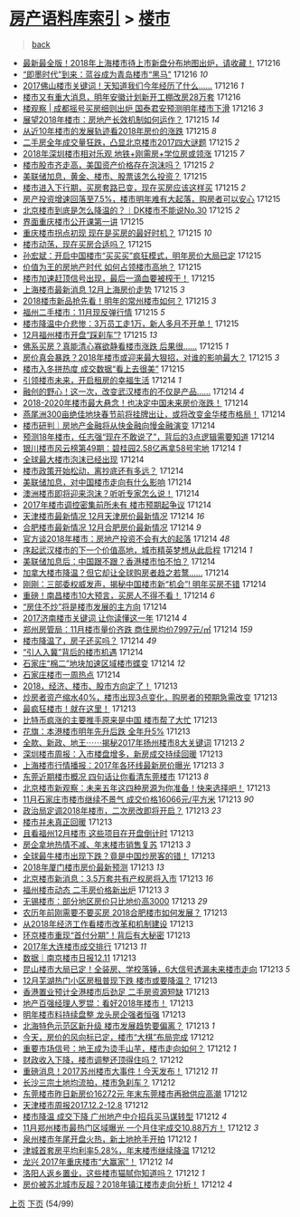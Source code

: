 [房产语料库索引](../../README.md)  > [楼市](楼市.md)
====
> [back](../README.md)

- [最新最全版！2018年上海楼市待上市新盘分布地图出炉，请收藏！](http://jkwz.applinzi.com/ittc/7047590164291912464.html#%E6%9C%80%E6%96%B0%E6%9C%80%E5%85%A8%E7%89%88%EF%BC%812018%E5%B9%B4%E4%B8%8A%E6%B5%B7%E6%A5%BC%E5%B8%82%E5%BE%85%E4%B8%8A%E5%B8%82%E6%96%B0%E7%9B%98%E5%88%86%E5%B8%83%E5%9C%B0%E5%9B%BE%E5%87%BA%E7%82%89%EF%BC%8C%E8%AF%B7%E6%94%B6%E8%97%8F%EF%BC%81) 171216  
- [“即墨时代”到来：蓝谷成为青岛楼市“黑马”](http://jkwz.applinzi.com/ittc/7047586833226007569.html#%E2%80%9C%E5%8D%B3%E5%A2%A8%E6%97%B6%E4%BB%A3%E2%80%9D%E5%88%B0%E6%9D%A5%EF%BC%9A%E8%93%9D%E8%B0%B7%E6%88%90%E4%B8%BA%E9%9D%92%E5%B2%9B%E6%A5%BC%E5%B8%82%E2%80%9C%E9%BB%91%E9%A9%AC%E2%80%9D) 171216 *10* 
- [2017佛山楼市关键词！天知道我们今年经历了什么……](http://jkwz.applinzi.com/ittc/7047574750124049424.html#2017%E4%BD%9B%E5%B1%B1%E6%A5%BC%E5%B8%82%E5%85%B3%E9%94%AE%E8%AF%8D%EF%BC%81%E5%A4%A9%E7%9F%A5%E9%81%93%E6%88%91%E4%BB%AC%E4%BB%8A%E5%B9%B4%E7%BB%8F%E5%8E%86%E4%BA%86%E4%BB%80%E4%B9%88%E2%80%A6%E2%80%A6) 171216 *1* 
- [楼市又有重大消息，明年安徽计划新开工棚改房28万套](http://jkwz.applinzi.com/ittc/7047465771079304208.html#%E6%A5%BC%E5%B8%82%E5%8F%88%E6%9C%89%E9%87%8D%E5%A4%A7%E6%B6%88%E6%81%AF%EF%BC%8C%E6%98%8E%E5%B9%B4%E5%AE%89%E5%BE%BD%E8%AE%A1%E5%88%92%E6%96%B0%E5%BC%80%E5%B7%A5%E6%A3%9A%E6%94%B9%E6%88%BF28%E4%B8%87%E5%A5%97) 171216  
- [楼观察 | 成都摇号买房细则出炉 国泰君安预测明年楼市下滑](http://jkwz.applinzi.com/ittc/7047461982452581393.html#%E6%A5%BC%E8%A7%82%E5%AF%9F+%7C+%E6%88%90%E9%83%BD%E6%91%87%E5%8F%B7%E4%B9%B0%E6%88%BF%E7%BB%86%E5%88%99%E5%87%BA%E7%82%89+%E5%9B%BD%E6%B3%B0%E5%90%9B%E5%AE%89%E9%A2%84%E6%B5%8B%E6%98%8E%E5%B9%B4%E6%A5%BC%E5%B8%82%E4%B8%8B%E6%BB%91) 171216 *3* 
- [展望2018年楼市：房地产长效机制如何运作？](http://jkwz.applinzi.com/ittc/7047445150375085072.html#%E5%B1%95%E6%9C%9B2018%E5%B9%B4%E6%A5%BC%E5%B8%82%EF%BC%9A%E6%88%BF%E5%9C%B0%E4%BA%A7%E9%95%BF%E6%95%88%E6%9C%BA%E5%88%B6%E5%A6%82%E4%BD%95%E8%BF%90%E4%BD%9C%EF%BC%9F) 171215 *14* 
- [从近10年楼市的发展轨迹看2018年房价的涨跌](http://jkwz.applinzi.com/ittc/7047431385432720401.html#%E4%BB%8E%E8%BF%9110%E5%B9%B4%E6%A5%BC%E5%B8%82%E7%9A%84%E5%8F%91%E5%B1%95%E8%BD%A8%E8%BF%B9%E7%9C%8B2018%E5%B9%B4%E6%88%BF%E4%BB%B7%E7%9A%84%E6%B6%A8%E8%B7%8C) 171215 *8* 
- [二手房全年成交量狂跌，凸显北京楼市2017四大谜题](http://jkwz.applinzi.com/ittc/7047418983530103824.html#%E4%BA%8C%E6%89%8B%E6%88%BF%E5%85%A8%E5%B9%B4%E6%88%90%E4%BA%A4%E9%87%8F%E7%8B%82%E8%B7%8C%EF%BC%8C%E5%87%B8%E6%98%BE%E5%8C%97%E4%BA%AC%E6%A5%BC%E5%B8%822017%E5%9B%9B%E5%A4%A7%E8%B0%9C%E9%A2%98) 171215 *2* 
- [2018年深圳楼市相对乐观 地铁+刚需房+学位房或领涨](http://jkwz.applinzi.com/ittc/7047379137302365200.html#2018%E5%B9%B4%E6%B7%B1%E5%9C%B3%E6%A5%BC%E5%B8%82%E7%9B%B8%E5%AF%B9%E4%B9%90%E8%A7%82+%E5%9C%B0%E9%93%81%2B%E5%88%9A%E9%9C%80%E6%88%BF%2B%E5%AD%A6%E4%BD%8D%E6%88%BF%E6%88%96%E9%A2%86%E6%B6%A8) 171215 *7* 
- [楼市股市齐走高，美国资产价格存在泡沫吗？](http://jkwz.applinzi.com/ittc/7047338704010478608.html#%E6%A5%BC%E5%B8%82%E8%82%A1%E5%B8%82%E9%BD%90%E8%B5%B0%E9%AB%98%EF%BC%8C%E7%BE%8E%E5%9B%BD%E8%B5%84%E4%BA%A7%E4%BB%B7%E6%A0%BC%E5%AD%98%E5%9C%A8%E6%B3%A1%E6%B2%AB%E5%90%97%EF%BC%9F) 171215 *2* 
- [美联储加息，黄金、楼市、股票该怎么投资？](http://jkwz.applinzi.com/ittc/7047331998140466192.html#%E7%BE%8E%E8%81%94%E5%82%A8%E5%8A%A0%E6%81%AF%EF%BC%8C%E9%BB%84%E9%87%91%E3%80%81%E6%A5%BC%E5%B8%82%E3%80%81%E8%82%A1%E7%A5%A8%E8%AF%A5%E6%80%8E%E4%B9%88%E6%8A%95%E8%B5%84%EF%BC%9F) 171215  
- [楼市进入下行期，买房套路已变，现在买房应该这样买](http://jkwz.applinzi.com/ittc/7047326022632997904.html#%E6%A5%BC%E5%B8%82%E8%BF%9B%E5%85%A5%E4%B8%8B%E8%A1%8C%E6%9C%9F%EF%BC%8C%E4%B9%B0%E6%88%BF%E5%A5%97%E8%B7%AF%E5%B7%B2%E5%8F%98%EF%BC%8C%E7%8E%B0%E5%9C%A8%E4%B9%B0%E6%88%BF%E5%BA%94%E8%AF%A5%E8%BF%99%E6%A0%B7%E4%B9%B0) 171215 *2* 
- [房产投资增速回落至7.5%，楼市明年难有大起落，购房者可以安心](http://jkwz.applinzi.com/ittc/7047319036075967505.html#%E6%88%BF%E4%BA%A7%E6%8A%95%E8%B5%84%E5%A2%9E%E9%80%9F%E5%9B%9E%E8%90%BD%E8%87%B37.5%25%EF%BC%8C%E6%A5%BC%E5%B8%82%E6%98%8E%E5%B9%B4%E9%9A%BE%E6%9C%89%E5%A4%A7%E8%B5%B7%E8%90%BD%EF%BC%8C%E8%B4%AD%E6%88%BF%E8%80%85%E5%8F%AF%E4%BB%A5%E5%AE%89%E5%BF%83) 171215  
- [北京楼市到底是怎么降温的？︱DK楼市不能说No.30](http://jkwz.applinzi.com/ittc/7047315770793542672.html#%E5%8C%97%E4%BA%AC%E6%A5%BC%E5%B8%82%E5%88%B0%E5%BA%95%E6%98%AF%E6%80%8E%E4%B9%88%E9%99%8D%E6%B8%A9%E7%9A%84%EF%BC%9F%EF%B8%B1DK%E6%A5%BC%E5%B8%82%E4%B8%8D%E8%83%BD%E8%AF%B4No.30) 171215 *2* 
- [界面重庆楼市公开课第一讲](http://jkwz.applinzi.com/ittc/7047314481758077969.html#%E7%95%8C%E9%9D%A2%E9%87%8D%E5%BA%86%E6%A5%BC%E5%B8%82%E5%85%AC%E5%BC%80%E8%AF%BE%E7%AC%AC%E4%B8%80%E8%AE%B2) 171215  
- [重庆楼市拐点初现 现在是买房的最好时机？](http://jkwz.applinzi.com/ittc/7047311816596653073.html#%E9%87%8D%E5%BA%86%E6%A5%BC%E5%B8%82%E6%8B%90%E7%82%B9%E5%88%9D%E7%8E%B0+%E7%8E%B0%E5%9C%A8%E6%98%AF%E4%B9%B0%E6%88%BF%E7%9A%84%E6%9C%80%E5%A5%BD%E6%97%B6%E6%9C%BA%EF%BC%9F) 171215 *10* 
- [楼市动荡，现在买房合适吗？](http://jkwz.applinzi.com/ittc/7047310940691760144.html#%E6%A5%BC%E5%B8%82%E5%8A%A8%E8%8D%A1%EF%BC%8C%E7%8E%B0%E5%9C%A8%E4%B9%B0%E6%88%BF%E5%90%88%E9%80%82%E5%90%97%EF%BC%9F) 171215  
- [孙宏斌：开启中国楼市“买买买”疯狂模式，明年房价大局已定](http://jkwz.applinzi.com/ittc/7047306163165611024.html#%E5%AD%99%E5%AE%8F%E6%96%8C%EF%BC%9A%E5%BC%80%E5%90%AF%E4%B8%AD%E5%9B%BD%E6%A5%BC%E5%B8%82%E2%80%9C%E4%B9%B0%E4%B9%B0%E4%B9%B0%E2%80%9D%E7%96%AF%E7%8B%82%E6%A8%A1%E5%BC%8F%EF%BC%8C%E6%98%8E%E5%B9%B4%E6%88%BF%E4%BB%B7%E5%A4%A7%E5%B1%80%E5%B7%B2%E5%AE%9A) 171215  
- [价值为王的房地产时代 如何占领楼市高地？](http://jkwz.applinzi.com/ittc/7047302661408293905.html#%E4%BB%B7%E5%80%BC%E4%B8%BA%E7%8E%8B%E7%9A%84%E6%88%BF%E5%9C%B0%E4%BA%A7%E6%97%B6%E4%BB%A3+%E5%A6%82%E4%BD%95%E5%8D%A0%E9%A2%86%E6%A5%BC%E5%B8%82%E9%AB%98%E5%9C%B0%EF%BC%9F) 171215  
- [楼市加速赶顶信号出现，最后一滴血要被榨干！](http://jkwz.applinzi.com/ittc/7047277123310453776.html#%E6%A5%BC%E5%B8%82%E5%8A%A0%E9%80%9F%E8%B5%B6%E9%A1%B6%E4%BF%A1%E5%8F%B7%E5%87%BA%E7%8E%B0%EF%BC%8C%E6%9C%80%E5%90%8E%E4%B8%80%E6%BB%B4%E8%A1%80%E8%A6%81%E8%A2%AB%E6%A6%A8%E5%B9%B2%EF%BC%81) 171215  
- [上海楼市最新消息 12月上海房价走势](http://jkwz.applinzi.com/ittc/7047271517690266641.html#%E4%B8%8A%E6%B5%B7%E6%A5%BC%E5%B8%82%E6%9C%80%E6%96%B0%E6%B6%88%E6%81%AF+12%E6%9C%88%E4%B8%8A%E6%B5%B7%E6%88%BF%E4%BB%B7%E8%B5%B0%E5%8A%BF) 171215 *3* 
- [2018楼市新品抢先看！明年的常州楼市如何？](http://jkwz.applinzi.com/ittc/7047238127402353681.html#2018%E6%A5%BC%E5%B8%82%E6%96%B0%E5%93%81%E6%8A%A2%E5%85%88%E7%9C%8B%EF%BC%81%E6%98%8E%E5%B9%B4%E7%9A%84%E5%B8%B8%E5%B7%9E%E6%A5%BC%E5%B8%82%E5%A6%82%E4%BD%95%EF%BC%9F) 171215 *3* 
- [福州二手楼市：11月现反弹行情](http://jkwz.applinzi.com/ittc/7047234681039225873.html#%E7%A6%8F%E5%B7%9E%E4%BA%8C%E6%89%8B%E6%A5%BC%E5%B8%82%EF%BC%9A11%E6%9C%88%E7%8E%B0%E5%8F%8D%E5%BC%B9%E8%A1%8C%E6%83%85) 171215 *5* 
- [楼市降温中介悲惨：3万员工走1万，新人多月不开单！](http://jkwz.applinzi.com/ittc/7047233965352551441.html#%E6%A5%BC%E5%B8%82%E9%99%8D%E6%B8%A9%E4%B8%AD%E4%BB%8B%E6%82%B2%E6%83%A8%EF%BC%9A3%E4%B8%87%E5%91%98%E5%B7%A5%E8%B5%B01%E4%B8%87%EF%BC%8C%E6%96%B0%E4%BA%BA%E5%A4%9A%E6%9C%88%E4%B8%8D%E5%BC%80%E5%8D%95%EF%BC%81) 171215  
- [12月福州楼市开盘“踩刹车”?](http://jkwz.applinzi.com/ittc/7047232528329475088.html#12%E6%9C%88%E7%A6%8F%E5%B7%9E%E6%A5%BC%E5%B8%82%E5%BC%80%E7%9B%98%E2%80%9C%E8%B8%A9%E5%88%B9%E8%BD%A6%E2%80%9D%3F) 171215 *13* 
- [佛系买房？真能清心寡欲静看楼市涨跌 后果很……](http://jkwz.applinzi.com/ittc/7047232453951898640.html#%E4%BD%9B%E7%B3%BB%E4%B9%B0%E6%88%BF%EF%BC%9F%E7%9C%9F%E8%83%BD%E6%B8%85%E5%BF%83%E5%AF%A1%E6%AC%B2%E9%9D%99%E7%9C%8B%E6%A5%BC%E5%B8%82%E6%B6%A8%E8%B7%8C+%E5%90%8E%E6%9E%9C%E5%BE%88%E2%80%A6%E2%80%A6) 171215 *1* 
- [房价真会暴跌？2018年楼市或迎来最大狠招，对谁的影响最大？](http://jkwz.applinzi.com/ittc/7047227799406904336.html#%E6%88%BF%E4%BB%B7%E7%9C%9F%E4%BC%9A%E6%9A%B4%E8%B7%8C%EF%BC%9F2018%E5%B9%B4%E6%A5%BC%E5%B8%82%E6%88%96%E8%BF%8E%E6%9D%A5%E6%9C%80%E5%A4%A7%E7%8B%A0%E6%8B%9B%EF%BC%8C%E5%AF%B9%E8%B0%81%E7%9A%84%E5%BD%B1%E5%93%8D%E6%9C%80%E5%A4%A7%EF%BC%9F) 171215 *3* 
- [楼市入冬拼热度 成交数据“看上去很美”](http://jkwz.applinzi.com/ittc/7047130355440550929.html#%E6%A5%BC%E5%B8%82%E5%85%A5%E5%86%AC%E6%8B%BC%E7%83%AD%E5%BA%A6+%E6%88%90%E4%BA%A4%E6%95%B0%E6%8D%AE%E2%80%9C%E7%9C%8B%E4%B8%8A%E5%8E%BB%E5%BE%88%E7%BE%8E%E2%80%9D) 171215  
- [引领楼市未来，开启租房的幸福生活](http://jkwz.applinzi.com/ittc/7047076764164031504.html#%E5%BC%95%E9%A2%86%E6%A5%BC%E5%B8%82%E6%9C%AA%E6%9D%A5%EF%BC%8C%E5%BC%80%E5%90%AF%E7%A7%9F%E6%88%BF%E7%9A%84%E5%B9%B8%E7%A6%8F%E7%94%9F%E6%B4%BB) 171214 *1* 
- [融创的野心！这一次，改变武汉楼市的不仅是产品……](http://jkwz.applinzi.com/ittc/7047009768353301521.html#%E8%9E%8D%E5%88%9B%E7%9A%84%E9%87%8E%E5%BF%83%EF%BC%81%E8%BF%99%E4%B8%80%E6%AC%A1%EF%BC%8C%E6%94%B9%E5%8F%98%E6%AD%A6%E6%B1%89%E6%A5%BC%E5%B8%82%E7%9A%84%E4%B8%8D%E4%BB%85%E6%98%AF%E4%BA%A7%E5%93%81%E2%80%A6%E2%80%A6) 171214 *4* 
- [2018-2020年楼市最大悬念！也决定中国未来房价涨跌！](http://jkwz.applinzi.com/ittc/7046994745518195728.html#2018-2020%E5%B9%B4%E6%A5%BC%E5%B8%82%E6%9C%80%E5%A4%A7%E6%82%AC%E5%BF%B5%EF%BC%81%E4%B9%9F%E5%86%B3%E5%AE%9A%E4%B8%AD%E5%9B%BD%E6%9C%AA%E6%9D%A5%E6%88%BF%E4%BB%B7%E6%B6%A8%E8%B7%8C%EF%BC%81) 171214  
- [燕尾洲300亩绝佳地块春节前将挂牌出让，或将改变金华楼市格局！](http://jkwz.applinzi.com/ittc/7046984360685732881.html#%E7%87%95%E5%B0%BE%E6%B4%B2300%E4%BA%A9%E7%BB%9D%E4%BD%B3%E5%9C%B0%E5%9D%97%E6%98%A5%E8%8A%82%E5%89%8D%E5%B0%86%E6%8C%82%E7%89%8C%E5%87%BA%E8%AE%A9%EF%BC%8C%E6%88%96%E5%B0%86%E6%94%B9%E5%8F%98%E9%87%91%E5%8D%8E%E6%A5%BC%E5%B8%82%E6%A0%BC%E5%B1%80%EF%BC%81) 171214  
- [楼市研判｜房地产金融将从快金融向慢金融演变](http://jkwz.applinzi.com/ittc/7046966226419450896.html#%E6%A5%BC%E5%B8%82%E7%A0%94%E5%88%A4%EF%BD%9C%E6%88%BF%E5%9C%B0%E4%BA%A7%E9%87%91%E8%9E%8D%E5%B0%86%E4%BB%8E%E5%BF%AB%E9%87%91%E8%9E%8D%E5%90%91%E6%85%A2%E9%87%91%E8%9E%8D%E6%BC%94%E5%8F%98) 171214  
- [预测18年楼市，任志强“现在不敢说了”，背后的3点逻辑需要知道](http://jkwz.applinzi.com/ittc/7046960929130939408.html#%E9%A2%84%E6%B5%8B18%E5%B9%B4%E6%A5%BC%E5%B8%82%EF%BC%8C%E4%BB%BB%E5%BF%97%E5%BC%BA%E2%80%9C%E7%8E%B0%E5%9C%A8%E4%B8%8D%E6%95%A2%E8%AF%B4%E4%BA%86%E2%80%9D%EF%BC%8C%E8%83%8C%E5%90%8E%E7%9A%843%E7%82%B9%E9%80%BB%E8%BE%91%E9%9C%80%E8%A6%81%E7%9F%A5%E9%81%93) 171214  
- [银川楼市风云榜第49期：碧桂园2.58亿再拿58号宅地](http://jkwz.applinzi.com/ittc/7046954459408630801.html#%E9%93%B6%E5%B7%9D%E6%A5%BC%E5%B8%82%E9%A3%8E%E4%BA%91%E6%A6%9C%E7%AC%AC49%E6%9C%9F%EF%BC%9A%E7%A2%A7%E6%A1%82%E5%9B%AD2.58%E4%BA%BF%E5%86%8D%E6%8B%BF58%E5%8F%B7%E5%AE%85%E5%9C%B0) 171214 *1* 
- [全球最大楼市泡沫已经出现](http://jkwz.applinzi.com/ittc/7046948106027926545.html#%E5%85%A8%E7%90%83%E6%9C%80%E5%A4%A7%E6%A5%BC%E5%B8%82%E6%B3%A1%E6%B2%AB%E5%B7%B2%E7%BB%8F%E5%87%BA%E7%8E%B0) 171214  
- [楼市政策开始松动，离抄底还有多远？](http://jkwz.applinzi.com/ittc/7046926974553949200.html#%E6%A5%BC%E5%B8%82%E6%94%BF%E7%AD%96%E5%BC%80%E5%A7%8B%E6%9D%BE%E5%8A%A8%EF%BC%8C%E7%A6%BB%E6%8A%84%E5%BA%95%E8%BF%98%E6%9C%89%E5%A4%9A%E8%BF%9C%EF%BC%9F) 171214  
- [美联储加息，对中国楼市走向有什么影响](http://jkwz.applinzi.com/ittc/7046922580114539536.html#%E7%BE%8E%E8%81%94%E5%82%A8%E5%8A%A0%E6%81%AF%EF%BC%8C%E5%AF%B9%E4%B8%AD%E5%9B%BD%E6%A5%BC%E5%B8%82%E8%B5%B0%E5%90%91%E6%9C%89%E4%BB%80%E4%B9%88%E5%BD%B1%E5%93%8D) 171214  
- [澳洲楼市即将迎来泡沫？听听专家怎么说！](http://jkwz.applinzi.com/ittc/7046919702041854992.html#%E6%BE%B3%E6%B4%B2%E6%A5%BC%E5%B8%82%E5%8D%B3%E5%B0%86%E8%BF%8E%E6%9D%A5%E6%B3%A1%E6%B2%AB%EF%BC%9F%E5%90%AC%E5%90%AC%E4%B8%93%E5%AE%B6%E6%80%8E%E4%B9%88%E8%AF%B4%EF%BC%81) 171214  
- [2017年楼市调控密集前所未有 楼市预期起争议](http://jkwz.applinzi.com/ittc/7046917201834017808.html#2017%E5%B9%B4%E6%A5%BC%E5%B8%82%E8%B0%83%E6%8E%A7%E5%AF%86%E9%9B%86%E5%89%8D%E6%89%80%E6%9C%AA%E6%9C%89+%E6%A5%BC%E5%B8%82%E9%A2%84%E6%9C%9F%E8%B5%B7%E4%BA%89%E8%AE%AE) 171214  
- [天津楼市最新情况 12月天津房价最新情况](http://jkwz.applinzi.com/ittc/7046900581988303888.html#%E5%A4%A9%E6%B4%A5%E6%A5%BC%E5%B8%82%E6%9C%80%E6%96%B0%E6%83%85%E5%86%B5+12%E6%9C%88%E5%A4%A9%E6%B4%A5%E6%88%BF%E4%BB%B7%E6%9C%80%E6%96%B0%E6%83%85%E5%86%B5) 171214 *16* 
- [合肥楼市最新情况 12月合肥房价最新情况](http://jkwz.applinzi.com/ittc/7046900577991132177.html#%E5%90%88%E8%82%A5%E6%A5%BC%E5%B8%82%E6%9C%80%E6%96%B0%E6%83%85%E5%86%B5+12%E6%9C%88%E5%90%88%E8%82%A5%E6%88%BF%E4%BB%B7%E6%9C%80%E6%96%B0%E6%83%85%E5%86%B5) 171214 *9* 
- [官方谈2018年楼市：房地产投资不会有大的起落](http://jkwz.applinzi.com/ittc/7046899132738831377.html#%E5%AE%98%E6%96%B9%E8%B0%882018%E5%B9%B4%E6%A5%BC%E5%B8%82%EF%BC%9A%E6%88%BF%E5%9C%B0%E4%BA%A7%E6%8A%95%E8%B5%84%E4%B8%8D%E4%BC%9A%E6%9C%89%E5%A4%A7%E7%9A%84%E8%B5%B7%E8%90%BD) 171214 *48* 
- [序起武汉楼市的下一个价值高地，城市精英梦想从此启程](http://jkwz.applinzi.com/ittc/7046898715158119441.html#%E5%BA%8F%E8%B5%B7%E6%AD%A6%E6%B1%89%E6%A5%BC%E5%B8%82%E7%9A%84%E4%B8%8B%E4%B8%80%E4%B8%AA%E4%BB%B7%E5%80%BC%E9%AB%98%E5%9C%B0%EF%BC%8C%E5%9F%8E%E5%B8%82%E7%B2%BE%E8%8B%B1%E6%A2%A6%E6%83%B3%E4%BB%8E%E6%AD%A4%E5%90%AF%E7%A8%8B) 171214 *1* 
- [美联储加息后：中国跟不跟？香港楼市怕不怕？](http://jkwz.applinzi.com/ittc/7046894498230043664.html#%E7%BE%8E%E8%81%94%E5%82%A8%E5%8A%A0%E6%81%AF%E5%90%8E%EF%BC%9A%E4%B8%AD%E5%9B%BD%E8%B7%9F%E4%B8%8D%E8%B7%9F%EF%BC%9F%E9%A6%99%E6%B8%AF%E6%A5%BC%E5%B8%82%E6%80%95%E4%B8%8D%E6%80%95%EF%BC%9F) 171214  
- [加拿大楼市降温？但它却让全球购房者趋之若鹜……](http://jkwz.applinzi.com/ittc/7046885354517300240.html#%E5%8A%A0%E6%8B%BF%E5%A4%A7%E6%A5%BC%E5%B8%82%E9%99%8D%E6%B8%A9%EF%BC%9F%E4%BD%86%E5%AE%83%E5%8D%B4%E8%AE%A9%E5%85%A8%E7%90%83%E8%B4%AD%E6%88%BF%E8%80%85%E8%B6%8B%E4%B9%8B%E8%8B%A5%E9%B9%9C%E2%80%A6%E2%80%A6) 171214  
- [刚刚：三部委权威发声，揭秘中国楼市新“机会”! 明年买房不错](http://jkwz.applinzi.com/ittc/7046883185181328400.html#%E5%88%9A%E5%88%9A%EF%BC%9A%E4%B8%89%E9%83%A8%E5%A7%94%E6%9D%83%E5%A8%81%E5%8F%91%E5%A3%B0%EF%BC%8C%E6%8F%AD%E7%A7%98%E4%B8%AD%E5%9B%BD%E6%A5%BC%E5%B8%82%E6%96%B0%E2%80%9C%E6%9C%BA%E4%BC%9A%E2%80%9D%21+%E6%98%8E%E5%B9%B4%E4%B9%B0%E6%88%BF%E4%B8%8D%E9%94%99) 171214  
- [重磅！南昌楼市10大预言，买房人不得不看！](http://jkwz.applinzi.com/ittc/7046607627771970576.html#%E9%87%8D%E7%A3%85%EF%BC%81%E5%8D%97%E6%98%8C%E6%A5%BC%E5%B8%8210%E5%A4%A7%E9%A2%84%E8%A8%80%EF%BC%8C%E4%B9%B0%E6%88%BF%E4%BA%BA%E4%B8%8D%E5%BE%97%E4%B8%8D%E7%9C%8B%EF%BC%81) 171214 *6* 
- [“房住不炒”将是楼市发展的主方向](http://jkwz.applinzi.com/ittc/7046874435913516049.html#%E2%80%9C%E6%88%BF%E4%BD%8F%E4%B8%8D%E7%82%92%E2%80%9D%E5%B0%86%E6%98%AF%E6%A5%BC%E5%B8%82%E5%8F%91%E5%B1%95%E7%9A%84%E4%B8%BB%E6%96%B9%E5%90%91) 171214  
- [2017济南楼市关键词 让你读懂这一年](http://jkwz.applinzi.com/ittc/7046871966231823376.html#2017%E6%B5%8E%E5%8D%97%E6%A5%BC%E5%B8%82%E5%85%B3%E9%94%AE%E8%AF%8D+%E8%AE%A9%E4%BD%A0%E8%AF%BB%E6%87%82%E8%BF%99%E4%B8%80%E5%B9%B4) 171214 *4* 
- [郑州房管局：11月楼市量价齐跌 商住房均价7997元/㎡](http://jkwz.applinzi.com/ittc/7046836556248122384.html#%E9%83%91%E5%B7%9E%E6%88%BF%E7%AE%A1%E5%B1%80%EF%BC%9A11%E6%9C%88%E6%A5%BC%E5%B8%82%E9%87%8F%E4%BB%B7%E9%BD%90%E8%B7%8C+%E5%95%86%E4%BD%8F%E6%88%BF%E5%9D%87%E4%BB%B77997%E5%85%83%2F%E3%8E%A1) 171214 *159* 
- [楼市降温了，房子还买吗？](http://jkwz.applinzi.com/ittc/7046836509557130256.html#%E6%A5%BC%E5%B8%82%E9%99%8D%E6%B8%A9%E4%BA%86%EF%BC%8C%E6%88%BF%E5%AD%90%E8%BF%98%E4%B9%B0%E5%90%97%EF%BC%9F) 171214 *49* 
- [“引人入冀”背后的楼市机遇](http://jkwz.applinzi.com/ittc/7046835499925242897.html#%E2%80%9C%E5%BC%95%E4%BA%BA%E5%85%A5%E5%86%80%E2%80%9D%E8%83%8C%E5%90%8E%E7%9A%84%E6%A5%BC%E5%B8%82%E6%9C%BA%E9%81%87) 171214  
- [石家庄“棉二”地块加速区域楼市蝶变](http://jkwz.applinzi.com/ittc/7046834595188704272.html#%E7%9F%B3%E5%AE%B6%E5%BA%84%E2%80%9C%E6%A3%89%E4%BA%8C%E2%80%9D%E5%9C%B0%E5%9D%97%E5%8A%A0%E9%80%9F%E5%8C%BA%E5%9F%9F%E6%A5%BC%E5%B8%82%E8%9D%B6%E5%8F%98) 171214 *12* 
- [石家庄楼市一周热点](http://jkwz.applinzi.com/ittc/7046833768197784592.html#%E7%9F%B3%E5%AE%B6%E5%BA%84%E6%A5%BC%E5%B8%82%E4%B8%80%E5%91%A8%E7%83%AD%E7%82%B9) 171214  
- [2018，经济、楼市、股市方向定了！](http://jkwz.applinzi.com/ittc/7046698347367236624.html#2018%EF%BC%8C%E7%BB%8F%E6%B5%8E%E3%80%81%E6%A5%BC%E5%B8%82%E3%80%81%E8%82%A1%E5%B8%82%E6%96%B9%E5%90%91%E5%AE%9A%E4%BA%86%EF%BC%81) 171213  
- [炒房者资产缩水40%，楼市出现3点变化，购房者的预期急需改变](http://jkwz.applinzi.com/ittc/7046692400934683665.html#%E7%82%92%E6%88%BF%E8%80%85%E8%B5%84%E4%BA%A7%E7%BC%A9%E6%B0%B440%25%EF%BC%8C%E6%A5%BC%E5%B8%82%E5%87%BA%E7%8E%B03%E7%82%B9%E5%8F%98%E5%8C%96%EF%BC%8C%E8%B4%AD%E6%88%BF%E8%80%85%E7%9A%84%E9%A2%84%E6%9C%9F%E6%80%A5%E9%9C%80%E6%94%B9%E5%8F%98) 171213  
- [最疯狂楼市！就在这里！](http://jkwz.applinzi.com/ittc/7046687054547649553.html#%E6%9C%80%E7%96%AF%E7%8B%82%E6%A5%BC%E5%B8%82%EF%BC%81%E5%B0%B1%E5%9C%A8%E8%BF%99%E9%87%8C%EF%BC%81) 171213  
- [比特币疯涨的主要推手原来是中国 楼市帮了大忙](http://jkwz.applinzi.com/ittc/7046654739700253713.html#%E6%AF%94%E7%89%B9%E5%B8%81%E7%96%AF%E6%B6%A8%E7%9A%84%E4%B8%BB%E8%A6%81%E6%8E%A8%E6%89%8B%E5%8E%9F%E6%9D%A5%E6%98%AF%E4%B8%AD%E5%9B%BD+%E6%A5%BC%E5%B8%82%E5%B8%AE%E4%BA%86%E5%A4%A7%E5%BF%99) 171213  
- [花旗：本港楼市明年先升后跌 全年升5%](http://jkwz.applinzi.com/ittc/7046651555804087312.html#%E8%8A%B1%E6%97%97%EF%BC%9A%E6%9C%AC%E6%B8%AF%E6%A5%BC%E5%B8%82%E6%98%8E%E5%B9%B4%E5%85%88%E5%8D%87%E5%90%8E%E8%B7%8C+%E5%85%A8%E5%B9%B4%E5%8D%875%25) 171213  
- [全款、新政、地王⋯⋯揭秘2017年扬州楼市8大关键词](http://jkwz.applinzi.com/ittc/7046630698083943440.html#%E5%85%A8%E6%AC%BE%E3%80%81%E6%96%B0%E6%94%BF%E3%80%81%E5%9C%B0%E7%8E%8B%E2%8B%AF%E2%8B%AF%E6%8F%AD%E7%A7%982017%E5%B9%B4%E6%89%AC%E5%B7%9E%E6%A5%BC%E5%B8%828%E5%A4%A7%E5%85%B3%E9%94%AE%E8%AF%8D) 171213 *2* 
- [深圳楼市周报：入市楼盘增多，新房成交持续回暖](http://jkwz.applinzi.com/ittc/7046620604378121232.html#%E6%B7%B1%E5%9C%B3%E6%A5%BC%E5%B8%82%E5%91%A8%E6%8A%A5%EF%BC%9A%E5%85%A5%E5%B8%82%E6%A5%BC%E7%9B%98%E5%A2%9E%E5%A4%9A%EF%BC%8C%E6%96%B0%E6%88%BF%E6%88%90%E4%BA%A4%E6%8C%81%E7%BB%AD%E5%9B%9E%E6%9A%96) 171213  
- [上海楼市行情播报：2017年各环线最新房价曝光](http://jkwz.applinzi.com/ittc/7046617870304281617.html#%E4%B8%8A%E6%B5%B7%E6%A5%BC%E5%B8%82%E8%A1%8C%E6%83%85%E6%92%AD%E6%8A%A5%EF%BC%9A2017%E5%B9%B4%E5%90%84%E7%8E%AF%E7%BA%BF%E6%9C%80%E6%96%B0%E6%88%BF%E4%BB%B7%E6%9B%9D%E5%85%89) 171213 *3* 
- [东莞近期楼市概况 四句话让你看清东莞楼市](http://jkwz.applinzi.com/ittc/7046617352441955345.html#%E4%B8%9C%E8%8E%9E%E8%BF%91%E6%9C%9F%E6%A5%BC%E5%B8%82%E6%A6%82%E5%86%B5+%E5%9B%9B%E5%8F%A5%E8%AF%9D%E8%AE%A9%E4%BD%A0%E7%9C%8B%E6%B8%85%E4%B8%9C%E8%8E%9E%E6%A5%BC%E5%B8%82) 171213 *8* 
- [北京楼市新观察：未来五年这四种房源为你准备！快来选择吧！](http://jkwz.applinzi.com/ittc/7046606395200242704.html#%E5%8C%97%E4%BA%AC%E6%A5%BC%E5%B8%82%E6%96%B0%E8%A7%82%E5%AF%9F%EF%BC%9A%E6%9C%AA%E6%9D%A5%E4%BA%94%E5%B9%B4%E8%BF%99%E5%9B%9B%E7%A7%8D%E6%88%BF%E6%BA%90%E4%B8%BA%E4%BD%A0%E5%87%86%E5%A4%87%EF%BC%81%E5%BF%AB%E6%9D%A5%E9%80%89%E6%8B%A9%E5%90%A7%EF%BC%81) 171213  
- [11月石家庄市楼市继续不景气 成交价格16066元/平方米](http://jkwz.applinzi.com/ittc/7046583336464548880.html#11%E6%9C%88%E7%9F%B3%E5%AE%B6%E5%BA%84%E5%B8%82%E6%A5%BC%E5%B8%82%E7%BB%A7%E7%BB%AD%E4%B8%8D%E6%99%AF%E6%B0%94+%E6%88%90%E4%BA%A4%E4%BB%B7%E6%A0%BC16066%E5%85%83%2F%E5%B9%B3%E6%96%B9%E7%B1%B3) 171213 *90* 
- [政治局定调2018年楼市，二次房改即将开启？](http://jkwz.applinzi.com/ittc/7046580017872503825.html#%E6%94%BF%E6%B2%BB%E5%B1%80%E5%AE%9A%E8%B0%832018%E5%B9%B4%E6%A5%BC%E5%B8%82%EF%BC%8C%E4%BA%8C%E6%AC%A1%E6%88%BF%E6%94%B9%E5%8D%B3%E5%B0%86%E5%BC%80%E5%90%AF%EF%BC%9F) 171213 *23* 
- [楼市并未真正回暖](http://jkwz.applinzi.com/ittc/7046576807254426385.html#%E6%A5%BC%E5%B8%82%E5%B9%B6%E6%9C%AA%E7%9C%9F%E6%AD%A3%E5%9B%9E%E6%9A%96) 171213  
- [且看福州12月楼市 这些项目在开盘倒计时](http://jkwz.applinzi.com/ittc/7046573348962698257.html#%E4%B8%94%E7%9C%8B%E7%A6%8F%E5%B7%9E12%E6%9C%88%E6%A5%BC%E5%B8%82+%E8%BF%99%E4%BA%9B%E9%A1%B9%E7%9B%AE%E5%9C%A8%E5%BC%80%E7%9B%98%E5%80%92%E8%AE%A1%E6%97%B6) 171213  
- [房企拿地热情不减、年末楼市销售复苏](http://jkwz.applinzi.com/ittc/7046562020982260753.html#%E6%88%BF%E4%BC%81%E6%8B%BF%E5%9C%B0%E7%83%AD%E6%83%85%E4%B8%8D%E5%87%8F%E3%80%81%E5%B9%B4%E6%9C%AB%E6%A5%BC%E5%B8%82%E9%94%80%E5%94%AE%E5%A4%8D%E8%8B%8F) 171213 *3* 
- [全球最牛楼市出现下跌？竟是中国炒房客的错！](http://jkwz.applinzi.com/ittc/7046561038223279120.html#%E5%85%A8%E7%90%83%E6%9C%80%E7%89%9B%E6%A5%BC%E5%B8%82%E5%87%BA%E7%8E%B0%E4%B8%8B%E8%B7%8C%EF%BC%9F%E7%AB%9F%E6%98%AF%E4%B8%AD%E5%9B%BD%E7%82%92%E6%88%BF%E5%AE%A2%E7%9A%84%E9%94%99%EF%BC%81) 171213  
- [2018年厦门楼市房价最新预测](http://jkwz.applinzi.com/ittc/7046530561055654928.html#2018%E5%B9%B4%E5%8E%A6%E9%97%A8%E6%A5%BC%E5%B8%82%E6%88%BF%E4%BB%B7%E6%9C%80%E6%96%B0%E9%A2%84%E6%B5%8B) 171213 *13* 
- [北京楼市新消息：3.5万套共有产权房将入市](http://jkwz.applinzi.com/ittc/7046530559818335248.html#%E5%8C%97%E4%BA%AC%E6%A5%BC%E5%B8%82%E6%96%B0%E6%B6%88%E6%81%AF%EF%BC%9A3.5%E4%B8%87%E5%A5%97%E5%85%B1%E6%9C%89%E4%BA%A7%E6%9D%83%E6%88%BF%E5%B0%86%E5%85%A5%E5%B8%82) 171213 *16* 
- [福州楼市动态 二手房价格新出炉](http://jkwz.applinzi.com/ittc/7046530554621592592.html#%E7%A6%8F%E5%B7%9E%E6%A5%BC%E5%B8%82%E5%8A%A8%E6%80%81+%E4%BA%8C%E6%89%8B%E6%88%BF%E4%BB%B7%E6%A0%BC%E6%96%B0%E5%87%BA%E7%82%89) 171213 *3* 
- [无锡楼市：部分地区房价只比地价高3000](http://jkwz.applinzi.com/ittc/7046530255152481297.html#%E6%97%A0%E9%94%A1%E6%A5%BC%E5%B8%82%EF%BC%9A%E9%83%A8%E5%88%86%E5%9C%B0%E5%8C%BA%E6%88%BF%E4%BB%B7%E5%8F%AA%E6%AF%94%E5%9C%B0%E4%BB%B7%E9%AB%983000) 171213 *29* 
- [农历年前刚需要不要买房 2018合肥楼市如何发展？](http://jkwz.applinzi.com/ittc/7046510164142720016.html#%E5%86%9C%E5%8E%86%E5%B9%B4%E5%89%8D%E5%88%9A%E9%9C%80%E8%A6%81%E4%B8%8D%E8%A6%81%E4%B9%B0%E6%88%BF+2018%E5%90%88%E8%82%A5%E6%A5%BC%E5%B8%82%E5%A6%82%E4%BD%95%E5%8F%91%E5%B1%95%EF%BC%9F) 171213  
- [从2018年经济工作看楼市改革和机制建设](http://jkwz.applinzi.com/ittc/7046509682393351185.html#%E4%BB%8E2018%E5%B9%B4%E7%BB%8F%E6%B5%8E%E5%B7%A5%E4%BD%9C%E7%9C%8B%E6%A5%BC%E5%B8%82%E6%94%B9%E9%9D%A9%E5%92%8C%E6%9C%BA%E5%88%B6%E5%BB%BA%E8%AE%BE) 171213  
- [环京楼市重现“首付分期”！背后有大秘密](http://jkwz.applinzi.com/ittc/7046494552288920593.html#%E7%8E%AF%E4%BA%AC%E6%A5%BC%E5%B8%82%E9%87%8D%E7%8E%B0%E2%80%9C%E9%A6%96%E4%BB%98%E5%88%86%E6%9C%9F%E2%80%9D%EF%BC%81%E8%83%8C%E5%90%8E%E6%9C%89%E5%A4%A7%E7%A7%98%E5%AF%86) 171213  
- [2017年大连楼市成交排行](http://jkwz.applinzi.com/ittc/7046491448260690961.html#2017%E5%B9%B4%E5%A4%A7%E8%BF%9E%E6%A5%BC%E5%B8%82%E6%88%90%E4%BA%A4%E6%8E%92%E8%A1%8C) 171213 *11* 
- [数据｜南京楼市日报12.11](http://jkwz.applinzi.com/ittc/7046487974139659281.html#%E6%95%B0%E6%8D%AE%EF%BD%9C%E5%8D%97%E4%BA%AC%E6%A5%BC%E5%B8%82%E6%97%A5%E6%8A%A512.11) 171213  
- [昆山楼市大局已定！全装房、学校落锤，6大信号透漏未来楼市走向](http://jkwz.applinzi.com/ittc/7046484460806079504.html#%E6%98%86%E5%B1%B1%E6%A5%BC%E5%B8%82%E5%A4%A7%E5%B1%80%E5%B7%B2%E5%AE%9A%EF%BC%81%E5%85%A8%E8%A3%85%E6%88%BF%E3%80%81%E5%AD%A6%E6%A0%A1%E8%90%BD%E9%94%A4%EF%BC%8C6%E5%A4%A7%E4%BF%A1%E5%8F%B7%E9%80%8F%E6%BC%8F%E6%9C%AA%E6%9D%A5%E6%A5%BC%E5%B8%82%E8%B5%B0%E5%90%91) 171213 *5* 
- [12月芜湖热门小区房租普现下跌 楼市或要降温？](http://jkwz.applinzi.com/ittc/7046475748062266384.html#12%E6%9C%88%E8%8A%9C%E6%B9%96%E7%83%AD%E9%97%A8%E5%B0%8F%E5%8C%BA%E6%88%BF%E7%A7%9F%E6%99%AE%E7%8E%B0%E4%B8%8B%E8%B7%8C+%E6%A5%BC%E5%B8%82%E6%88%96%E8%A6%81%E9%99%8D%E6%B8%A9%EF%BC%9F) 171213  
- [香港置业预计全港楼市后劲足 二手房资源短缺](http://jkwz.applinzi.com/ittc/7046458531815883793.html#%E9%A6%99%E6%B8%AF%E7%BD%AE%E4%B8%9A%E9%A2%84%E8%AE%A1%E5%85%A8%E6%B8%AF%E6%A5%BC%E5%B8%82%E5%90%8E%E5%8A%B2%E8%B6%B3+%E4%BA%8C%E6%89%8B%E6%88%BF%E8%B5%84%E6%BA%90%E7%9F%AD%E7%BC%BA) 171213  
- [地产百强经理人罗锟：看好2018年楼市！](http://jkwz.applinzi.com/ittc/7046385956549035025.html#%E5%9C%B0%E4%BA%A7%E7%99%BE%E5%BC%BA%E7%BB%8F%E7%90%86%E4%BA%BA%E7%BD%97%E9%94%9F%EF%BC%9A%E7%9C%8B%E5%A5%BD2018%E5%B9%B4%E6%A5%BC%E5%B8%82%EF%BC%81) 171213  
- [明年楼市料持续盘整 龙头房企强者恒强](http://jkwz.applinzi.com/ittc/7046366279865205777.html#%E6%98%8E%E5%B9%B4%E6%A5%BC%E5%B8%82%E6%96%99%E6%8C%81%E7%BB%AD%E7%9B%98%E6%95%B4+%E9%BE%99%E5%A4%B4%E6%88%BF%E4%BC%81%E5%BC%BA%E8%80%85%E6%81%92%E5%BC%BA) 171213  
- [北海特色示范区新升级 楼市发展趋势要偏离？](http://jkwz.applinzi.com/ittc/7046342105251709968.html#%E5%8C%97%E6%B5%B7%E7%89%B9%E8%89%B2%E7%A4%BA%E8%8C%83%E5%8C%BA%E6%96%B0%E5%8D%87%E7%BA%A7+%E6%A5%BC%E5%B8%82%E5%8F%91%E5%B1%95%E8%B6%8B%E5%8A%BF%E8%A6%81%E5%81%8F%E7%A6%BB%EF%BC%9F) 171213 *1* 
- [今天，房价的风向标已定，楼市“大棋”布局完成](http://jkwz.applinzi.com/ittc/7046334891904467984.html#%E4%BB%8A%E5%A4%A9%EF%BC%8C%E6%88%BF%E4%BB%B7%E7%9A%84%E9%A3%8E%E5%90%91%E6%A0%87%E5%B7%B2%E5%AE%9A%EF%BC%8C%E6%A5%BC%E5%B8%82%E2%80%9C%E5%A4%A7%E6%A3%8B%E2%80%9D%E5%B8%83%E5%B1%80%E5%AE%8C%E6%88%90) 171212  
- [重要市场信号：地王成为烫手山芋，楼市走向如何？](http://jkwz.applinzi.com/ittc/7046332834363474960.html#%E9%87%8D%E8%A6%81%E5%B8%82%E5%9C%BA%E4%BF%A1%E5%8F%B7%EF%BC%9A%E5%9C%B0%E7%8E%8B%E6%88%90%E4%B8%BA%E7%83%AB%E6%89%8B%E5%B1%B1%E8%8A%8B%EF%BC%8C%E6%A5%BC%E5%B8%82%E8%B5%B0%E5%90%91%E5%A6%82%E4%BD%95%EF%BC%9F) 171212 *1* 
- [财政收入下降，楼市调整还顶得住吗？](http://jkwz.applinzi.com/ittc/7046310055991837713.html#%E8%B4%A2%E6%94%BF%E6%94%B6%E5%85%A5%E4%B8%8B%E9%99%8D%EF%BC%8C%E6%A5%BC%E5%B8%82%E8%B0%83%E6%95%B4%E8%BF%98%E9%A1%B6%E5%BE%97%E4%BD%8F%E5%90%97%EF%BC%9F) 171212  
- [重磅消息！2017苏州楼市大事件！今天发布！](http://jkwz.applinzi.com/ittc/7046296148417971216.html#%E9%87%8D%E7%A3%85%E6%B6%88%E6%81%AF%EF%BC%812017%E8%8B%8F%E5%B7%9E%E6%A5%BC%E5%B8%82%E5%A4%A7%E4%BA%8B%E4%BB%B6%EF%BC%81%E4%BB%8A%E5%A4%A9%E5%8F%91%E5%B8%83%EF%BC%81) 171212 *11* 
- [长沙三宗土地均流拍，楼市急刹车？](http://jkwz.applinzi.com/ittc/7046252647290504208.html#%E9%95%BF%E6%B2%99%E4%B8%89%E5%AE%97%E5%9C%9F%E5%9C%B0%E5%9D%87%E6%B5%81%E6%8B%8D%EF%BC%8C%E6%A5%BC%E5%B8%82%E6%80%A5%E5%88%B9%E8%BD%A6%EF%BC%9F) 171212  
- [东莞楼市昨日新房价16272元 年末东莞楼市再掀供应高潮](http://jkwz.applinzi.com/ittc/7046245666374812689.html#%E4%B8%9C%E8%8E%9E%E6%A5%BC%E5%B8%82%E6%98%A8%E6%97%A5%E6%96%B0%E6%88%BF%E4%BB%B716272%E5%85%83+%E5%B9%B4%E6%9C%AB%E4%B8%9C%E8%8E%9E%E6%A5%BC%E5%B8%82%E5%86%8D%E6%8E%80%E4%BE%9B%E5%BA%94%E9%AB%98%E6%BD%AE) 171212  
- [天津楼市周报2017.12.2-12.8](http://jkwz.applinzi.com/ittc/7046233539912139792.html#%E5%A4%A9%E6%B4%A5%E6%A5%BC%E5%B8%82%E5%91%A8%E6%8A%A52017.12.2-12.8) 171212  
- [楼市降温 成交下降 广州地产中介招兵买马谋转型](http://jkwz.applinzi.com/ittc/7046221085345842193.html#%E6%A5%BC%E5%B8%82%E9%99%8D%E6%B8%A9+%E6%88%90%E4%BA%A4%E4%B8%8B%E9%99%8D+%E5%B9%BF%E5%B7%9E%E5%9C%B0%E4%BA%A7%E4%B8%AD%E4%BB%8B%E6%8B%9B%E5%85%B5%E4%B9%B0%E9%A9%AC%E8%B0%8B%E8%BD%AC%E5%9E%8B) 171212 *4* 
- [11月郑州楼市最热门区域曝光 一个月住宅成交10.88万方！](http://jkwz.applinzi.com/ittc/7046215853744325649.html#11%E6%9C%88%E9%83%91%E5%B7%9E%E6%A5%BC%E5%B8%82%E6%9C%80%E7%83%AD%E9%97%A8%E5%8C%BA%E5%9F%9F%E6%9B%9D%E5%85%89+%E4%B8%80%E4%B8%AA%E6%9C%88%E4%BD%8F%E5%AE%85%E6%88%90%E4%BA%A410.88%E4%B8%87%E6%96%B9%EF%BC%81) 171212 *3* 
- [泉州楼市年尾开盘火热，新土地抢手开拍](http://jkwz.applinzi.com/ittc/7046210992344663056.html#%E6%B3%89%E5%B7%9E%E6%A5%BC%E5%B8%82%E5%B9%B4%E5%B0%BE%E5%BC%80%E7%9B%98%E7%81%AB%E7%83%AD%EF%BC%8C%E6%96%B0%E5%9C%9F%E5%9C%B0%E6%8A%A2%E6%89%8B%E5%BC%80%E6%8B%8D) 171212 *1* 
- [津城首套房平均利率5.28%，年末楼市继续降温](http://jkwz.applinzi.com/ittc/7046206963673728016.html#%E6%B4%A5%E5%9F%8E%E9%A6%96%E5%A5%97%E6%88%BF%E5%B9%B3%E5%9D%87%E5%88%A9%E7%8E%875.28%25%EF%BC%8C%E5%B9%B4%E6%9C%AB%E6%A5%BC%E5%B8%82%E7%BB%A7%E7%BB%AD%E9%99%8D%E6%B8%A9) 171212  
- [龙兴 2017年重庆楼市“大赢家”！](http://jkwz.applinzi.com/ittc/7046198502265193488.html#%E9%BE%99%E5%85%B4+2017%E5%B9%B4%E9%87%8D%E5%BA%86%E6%A5%BC%E5%B8%82%E2%80%9C%E5%A4%A7%E8%B5%A2%E5%AE%B6%E2%80%9D%EF%BC%81) 171212 *14* 
- [洛阳人返乡置业，这些楼市猫腻你知道吗？](http://jkwz.applinzi.com/ittc/7046198052463838225.html#%E6%B4%9B%E9%98%B3%E4%BA%BA%E8%BF%94%E4%B9%A1%E7%BD%AE%E4%B8%9A%EF%BC%8C%E8%BF%99%E4%BA%9B%E6%A5%BC%E5%B8%82%E7%8C%AB%E8%85%BB%E4%BD%A0%E7%9F%A5%E9%81%93%E5%90%97%EF%BC%9F) 171212 *1* 
- [房价被苏北城市反超？2018年镇江楼市走向分析！](http://jkwz.applinzi.com/ittc/7046182160820601872.html#%E6%88%BF%E4%BB%B7%E8%A2%AB%E8%8B%8F%E5%8C%97%E5%9F%8E%E5%B8%82%E5%8F%8D%E8%B6%85%EF%BC%9F2018%E5%B9%B4%E9%95%87%E6%B1%9F%E6%A5%BC%E5%B8%82%E8%B5%B0%E5%90%91%E5%88%86%E6%9E%90%EF%BC%81) 171212 *4* 


 [上页](楼市55.md) [下页](楼市53.md)          (54/99)